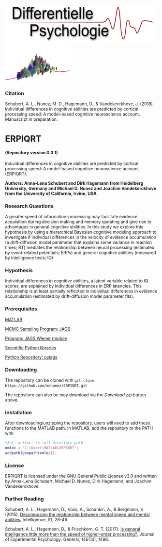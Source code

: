 <img src="./extra/Differentielle_Psychologie.png" height="128"> <img src="./extra/small_cidlab_logo.png" height="128">

### Citation

Schubert, A. L., Nunez, M. D., Hagemann, D., & Vandekerckhove, J. (2018). Individual differences in cognitive abilities are predicted by cortical processing speed: A model-based cognitive neuroscience account. Manuscript in preparation.

# ERPIQRT
#### (Repository version 0.3.1)

Individual differences in cognitive abilities are predicted by cortical processing speed: A model-based cognitive neuroscience account (ERPIQRT).

**Authors: Anna-Lena Schubert and Dirk Hagemann from Heidelberg University, Germany and Michael D. Nunez and Joachim Vandekerckhove from the University of California, Irvine, USA**

### Research Questions

A greater speed of information-processing may facilitate evidence acquisition during decision making and memory updating and give rise to advantages in general cognitive abilities. In this study we explore this hypothesis by using a hierarchical Bayesian cognitive modeling approach to investigate if individual differences in the velocity of evidence accumulation (a drift-diffusion model parameter that explains some variance in reaction times; RT) mediates the relationship between neural processing (estimated by event-related potentials; ERPs) and general cognitive abilities (measured by intelligence tests; IQ)

### Hypothesis

Individual differences in cognitive abilities, a latent variable related to IQ scores, are explained by individual differences in ERP latencies. This relationship is at least partially reflected in individual differences in evidence accumulation (estimated by drift-diffusion model parameter fits).

### Prerequisites

[MATLAB](https://www.mathworks.com/)

[MCMC Sampling Program: JAGS](http://mcmc-jags.sourceforge.net/)

[Program: JAGS Wiener module](https://sourceforge.net/projects/jags-wiener/)

[Scientific Python libraries](https://www.continuum.io/downloads)

[Python Repository: pyjags](https://github.com/tmiasko/pyjags)

### Downloading

The repository can be cloned with `git clone https://github.com/mdnunez/ERPIQRT.git`

The repository can also be may download via the _Download zip_ button above.

### Installation

After downloading/unzipping the repository, users will need to add these functions to the MATLAB path. In MATLAB, add the repository to the PATH with

```matlab
%Set 'artloc' to full directory path
emloc = 'C:\Users\MATLAB\ERPIQRT';
addpath(genpath(emloc));
```

### License

ERPIQRT is licensed under the GNU General Public License v3.0 and written by Anna-Lena Schubert, Michael D. Nunez, Dirk Hagemann, and Joachim Vandekerckhove.

### Further Reading

Schubert, A. L., Hagemann, D., Voss, A., Schankin, A., & Bergmann, K. (2015). [Decomposing the relationship between mental speed and mental abilities.](http://www.psychologie.uni-heidelberg.de/ae/meth/team/voss/paper/schubert_et_al_2015.pdf) Intelligence, 51, 28-46.

Schubert, A. L., Hagemann, D., & Frischkorn, G. T. (2017). [Is general intelligence little more than the speed of higher-order processing?.](http://psycnet.apa.org/record/2017-30267-001) Journal of Experimental Psychology: General, 146(10), 1498.



